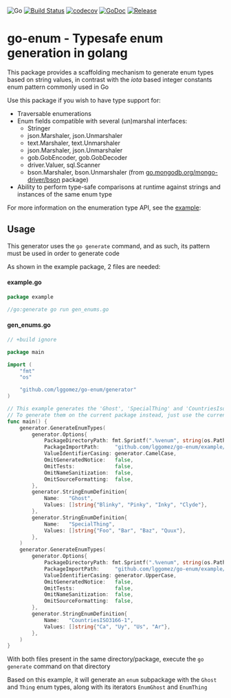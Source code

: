 ![Go](https://github.com/lggomez/go-enum/workflows/Go/badge.svg?branch=master)
[![Build Status](https://travis-ci.org/lggomez/go-enum.svg?branch=master)](https://travis-ci.org/lggomez/go-enum)
[![codecov](https://codecov.io/gh/lggomez/go-enum/branch/master/graph/badge.svg)](https://codecov.io/gh/lggomez/go-enum)
[![GoDoc](https://godoc.org/github.com/lggomez/go-enum?status.svg)](https://pkg.go.dev/github.com/lggomez/go-enum?tab=doc)
[![Release](https://img.shields.io/github/release/lggomez/go-enum.svg?style=flat-square)](https://github.com/lggomez/go-enum/releases)

# go-enum -  Typesafe enum generation in golang

This package provides a scaffolding mechanism to generate enum types based on string values, in contrast with the _iota_ based integer constants enum pattern commonly used in Go

Use this package if you wish to have type support for:
* Traversable enumerations
* Enum fields compatible with several (un)marshal interfaces:
    * Stringer
    * json.Marshaler, json.Unmarshaler
    * text.Marshaler, text.Unmarshaler
    * json.Marshaler, json.Unmarshaler
    * gob.GobEncoder, gob.GobDecoder
    * driver.Valuer, sql.Scanner
    * bson.Marshaler, bson.Unmarshaler (from [go.mongodb.org/mongo-driver/bson](https://godoc.org/go.mongodb.org/mongo-driver/bson) package)
* Ability to perform type-safe comparisons at runtime against strings and instances of the same enum type

For more information on the enumeration type API, see the [example](https://pkg.go.dev/github.com/lggomez/go-enum@v0.4.0/example/enum?tab=doc#SpecialThing):

## Usage

This generator uses the `go generate` command, and as such, its pattern must be used in order to generate code

As shown in the example package, 2 files are needed:

#### example.go
```go
package example

//go:generate go run gen_enums.go
```

#### gen_enums.go
```go
// +build ignore

package main

import (
	"fmt"
	"os"

	"github.com/lggomez/go-enum/generator"
)

// This example generates the 'Ghost', 'SpecialThing' and 'CountriesIso31661' enums inside of an 'enum' subpackage
// To generate them on the current package instead, just use the current directory path (".")
func main() {
	generator.GenerateEnumTypes(
		generator.Options{
			PackageDirectoryPath: fmt.Sprintf(".%venum", string(os.PathSeparator)),
			PackageImportPath:     "github.com/lggomez/go-enum/example/enum",
			ValueIdentifierCasing: generator.CamelCase,
			OmitGeneratedNotice:   false,
			OmitTests:             false,
			OmitNameSanitization:  false,
			OmitSourceFormatting:  false,
		},
		generator.StringEnumDefinition{
			Name:   "Ghost",
			Values: []string{"Blinky", "Pinky", "Inky", "Clyde"},
		},
		generator.StringEnumDefinition{
			Name:   "SpecialThing",
			Values: []string{"Foo", "Bar", "Baz", "Quux"},
		},
	)
	generator.GenerateEnumTypes(
		generator.Options{
			PackageDirectoryPath: fmt.Sprintf(".%venum", string(os.PathSeparator)),
			PackageImportPath:     "github.com/lggomez/go-enum/example/enum",
			ValueIdentifierCasing: generator.UpperCase,
			OmitGeneratedNotice:   false,
			OmitTests:             false,
			OmitNameSanitization:  false,
			OmitSourceFormatting:  false,
		},
		generator.StringEnumDefinition{
			Name:   "CountriesISO3166-1",
			Values: []string{"Ca", "Uy", "Us", "Ar"},
		},
	)
}

```

With both files present in the same directory/package, execute the `go generate` command on that directory

Based on this example, it will generate an `enum` subpackage with the `Ghost` and `Thing` enum types, along with its iterators `EnumGhost` and `EnumThing`
